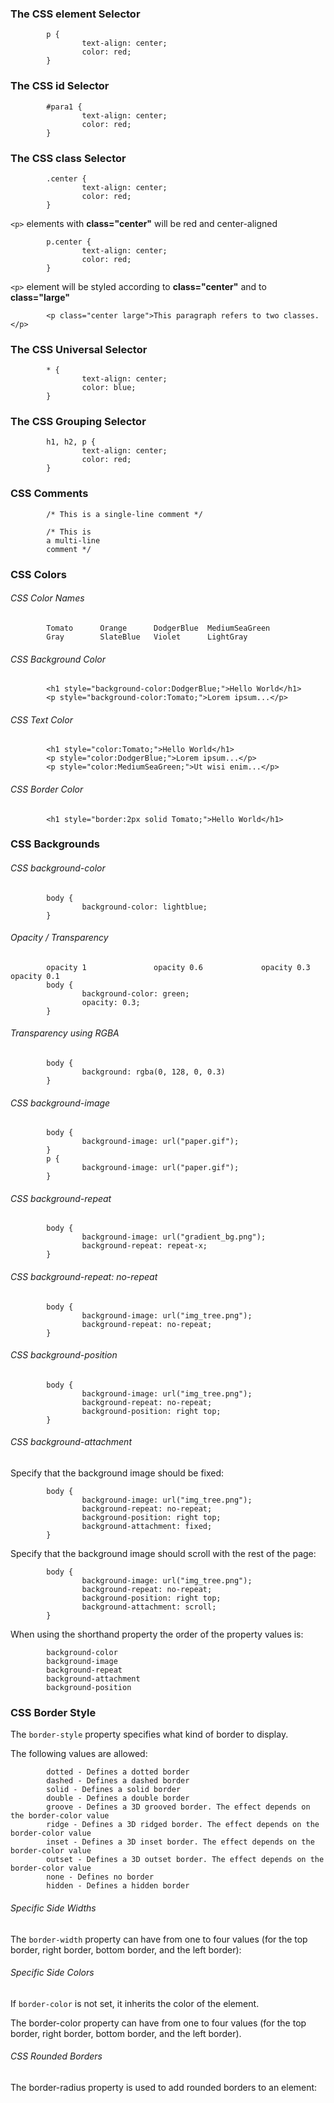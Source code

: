 ### The CSS element Selector
            p {
                    text-align: center;
                    color: red;
            }
### The CSS id Selector
            #para1 {
                    text-align: center;
                    color: red;
            }
### The CSS class Selector
            .center {
                    text-align: center;
                    color: red;
            }

`<p>` elements with **class="center"** will be red and center-aligned

            p.center {
                    text-align: center;
                    color: red;
            }
            
`<p>` element will be styled according to **class="center"** and to **class="large"**
            
            <p class="center large">This paragraph refers to two classes.</p>
### The CSS Universal Selector
            * {
                    text-align: center;
                    color: blue;
            }
### The CSS Grouping Selector
            h1, h2, p {
                    text-align: center;
                    color: red;
            }
### CSS Comments
            /* This is a single-line comment */
            
            /* This is
            a multi-line
            comment */
### CSS Colors
###### CSS Color Names
            Tomato      Orange      DodgerBlue  MediumSeaGreen
            Gray        SlateBlue   Violet      LightGray
###### CSS Background Color
            <h1 style="background-color:DodgerBlue;">Hello World</h1>
            <p style="background-color:Tomato;">Lorem ipsum...</p>
###### CSS Text Color
            <h1 style="color:Tomato;">Hello World</h1>
            <p style="color:DodgerBlue;">Lorem ipsum...</p>
            <p style="color:MediumSeaGreen;">Ut wisi enim...</p>
###### CSS Border Color
            <h1 style="border:2px solid Tomato;">Hello World</h1>
### CSS Backgrounds
###### CSS background-color
            body {
                    background-color: lightblue;
            }
###### Opacity / Transparency
            opacity 1               opacity 0.6             opacity 0.3             opacity 0.1
            body {
                    background-color: green;
                    opacity: 0.3;
            }
###### Transparency using RGBA
            body {
                    background: rgba(0, 128, 0, 0.3)
            }
###### CSS background-image
            body {
                    background-image: url("paper.gif");
            }
            p {
                    background-image: url("paper.gif");
            }
###### CSS background-repeat
            body {
                    background-image: url("gradient_bg.png");
                    background-repeat: repeat-x;
            }
###### CSS background-repeat: no-repeat
            body {
                    background-image: url("img_tree.png");
                    background-repeat: no-repeat;
            }
###### CSS background-position
            body {
                    background-image: url("img_tree.png");
                    background-repeat: no-repeat;
                    background-position: right top;
            }
###### CSS background-attachment
Specify that the background image should be fixed:

            body {
                    background-image: url("img_tree.png");
                    background-repeat: no-repeat;
                    background-position: right top;
                    background-attachment: fixed;
            }

Specify that the background image should scroll with the rest of the page:

            body {
                    background-image: url("img_tree.png");
                    background-repeat: no-repeat;
                    background-position: right top;
                    background-attachment: scroll;
            }
When using the shorthand property the order of the property values is:

            background-color
            background-image
            background-repeat
            background-attachment
            background-position
### CSS Border Style
The `border-style` property specifies what kind of border to display.

The following values are allowed:

            dotted - Defines a dotted border
            dashed - Defines a dashed border
            solid - Defines a solid border
            double - Defines a double border
            groove - Defines a 3D grooved border. The effect depends on the border-color value
            ridge - Defines a 3D ridged border. The effect depends on the border-color value
            inset - Defines a 3D inset border. The effect depends on the border-color value
            outset - Defines a 3D outset border. The effect depends on the border-color value
            none - Defines no border
            hidden - Defines a hidden border

###### Specific Side Widths
The `border-width` property can have from one to four values (for the top border, right border, bottom border, and the left border):
###### Specific Side Colors
If `border-color` is not set, it inherits the color of the element.

The border-color property can have from one to four values (for the top border, right border, bottom border, and the left border).

###### CSS Rounded Borders
The border-radius property is used to add rounded borders to an element:

### 
### 
### 
### 
### 
### 
### 
### 
### 
### 
### 
### 
### 
### 
### 
### 
### 
### 
### 
### 
### 
### 
### 
### 
### 
### 
### 
### 
### 
### 
### 
### 
### 
### 
### 
### 
### 
### 
### 
### 
### 
### 
### 
### 
### 
### 
### 
### 
### 
### 
### 
### 
### 
### 
### 
### 
### 
### 
### 
### 
### 
### 
### 
### 
### 
### 
### 
### 
### 
### 
### 
### 
### 
### 
### 
### 
### 
### 
### 
### 
### 
### 
### 
### 
### 
### 
### 
### 
### 
### 
### 
### 
### 
### 
### 
### 
### 
### 
### 
### 
### 
### 
### 
### 
### 
### 
### 
### 
### 
### 
### 
### 
### 
### 
### 
### 
### 
### 
### 
### 
### 
### 
### 

